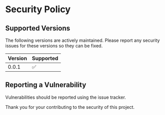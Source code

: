 # Security Policy

## Supported Versions

The following versions are actively maintained. Please report any security issues for these versions so they can be fixed.

| Version | Supported          |
| ------- | ------------------ |
| 0.0.1   | :white_check_mark: |

## Reporting a Vulnerability

Vulnerabilities should be reported using the issue tracker.

Thank you for your contributing to the security of this project.
